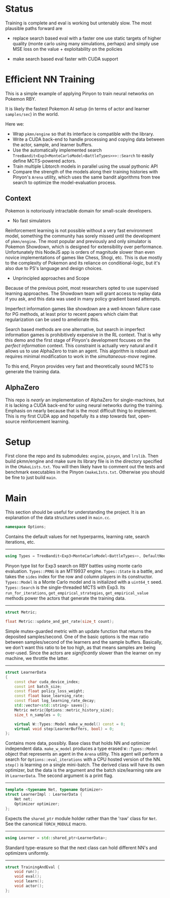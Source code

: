 # Status 
Training is complete and eval is working but untenably slow. The most plausible paths forward are 

* replace search based eval with a faster one use static targets of higher quality (monte carlo using many simulations, perhaps) and simply use MSE loss on the value + exploitability on the policies

* make search based eval faster with CUDA support

# Efficient NN Training

This is a simple example of applying Pinyon to train neural networks on Pokemon RBY. 

It is likely the fastest Pokemon AI setup (in terms of actor and learner `samples/sec`) in the world.

Here we:

* Wrap `pkmn/engine` so that its interface is compatible with the library.
* Write a CUDA back-end to handle processing and copying data between the actor, sample, and learner buffers.
* Use the automatically implemented search `TreeBandit<Exp3<MonteCarloModel<BattleTypes>>>::Search` to easily define MCTS-powered actors.
* Train multiple Libtorch models in parallel using the usual pythonic API
* Compare the strength of the models along their training histories with Pinyon's `Arena` utility, which uses the same bandit algorithms from tree search to optimize the model-evaluation process.

## Context

Pokemon is notoriously intractable domain for small-scale developers.

* No fast simulators

Reinforcement learning is not possible without a very fast environment model, something the community has sorely missed until the development of `pkmn/engine`. 
The most popular and previously and only simulator is Pokemon Showdown, which is designed for extensibility over performance. Unfortunately this NodeJS app is orders of magnitude slower than even novice implementations of games like Chess, Shogi, etc. This is due mostly to the complexity of Pokemon and its reliance on conditional-logic, but it's also due to PS's language and design choices.

* Unprincipled approaches and Scope

Because of the previous point, most researchers opted to use supervised learning approaches. The Showdown team will grant access to replay data if you ask, and this data was used in many policy gradient based attempts.

Imperfect information games like showdown are a well-known failure case for PG methods, at least prior to recent papers which claim that regularization can be used to ameliorate this.

Search based methods are one alternative, but search in imperfect information games is prohibitively expensive in the RL context.
That is why this demo and the first stage of Pinyon's development focuses on the *perfect information* context. This constraint is actually very natural and it allows us to use AlphaZero to train an agent. This algorithm is robust and requires minimal modification to work in the *simultaneous-move* regime.

To this end, Pinyon provides very fast and theoretically sound MCTS to generate the training data.


## AlphaZero

This repo is *nearly* an implementation of AlphaZero for single-machines, but it is lacking a CUDA back-end for using neural networks during the training. Emphasis on nearly because that is the most difficult thing to implement. This is my first CUDA app and hopefully its a step towards fast, open-source reinforcement learning.


# Setup

First clone the repo and its submodules: `engine`, `pinyon`, and `lrslib`.
Then build pkmn/engine and make sure its library file is in the directory specified in the `CMakeLists.txt`.
You will then likely have to comment out the tests and benchmark executables in the Pinyon `CmakeLIsts.txt`.
Otherwise you should be fine to just build `main`.

# Main

This section should be useful for understanding the project. It is an explanation of the data structures used in `main.cc`.

```cpp
namespace Options;
```
Contains the default values for net hyperparms, learning rate, search iterations, etc.

---

```cpp
using Types = TreeBandit<Exp3<MonteCarloModel<BattleTypes>>, DefaultNodes>;
```
Pinyon type list for Exp3 search on RBY battles using monte carlo evaluation.
`Types::PRNG` is an MT19937 engine.
`Types::State` is a battle, and takes the `sides` index for the row and column players in its constructor.
`Types::Model` is a Monte Carlo model and is initialized with a `uint64_t` seed.
`Types::Search` is the single-threaded MCTS with Exp3. Its `run_for_iterations`, `get_empirical_strategies`, `get_empirical_value` methods power the actors that generate the training data.

---

```cpp
struct Metric;

float Metric::update_and_get_rate(size_t count);
```
Simple mutex-guarded metric with an update function that returns the deposited samples/second.
One of the basic options is the max ratio between samples/second of the learners and the sample buffers. Basically, we don't want this ratio to be too high, as that means samples are being over-used. Since the actors are *significantly* slower than the learner on my machine, we throttle the latter.

---

```cpp
struct LearnerData
{
    const char cuda_device_index;
    const int batch_size;
    const float policy_loss_weight;
    const float base_learning_rate;
    const float log_learning_rate_decay;
    std::vector<std::string> saves{};
    Metric metric{Options::metric_history_size};
    size_t n_samples = 0;

    virtual W::Types::Model make_w_model() const = 0;
    virtual void step(LearnerBuffers, bool) = 0;
};
```
Contains more data, possibly. Base class that holds NN and optimizer independent data.
`make_w_model` produces a type erased `W::Types::Model` object that represents an agent in the `Arena` utility. This agent will perform a search for `Options::eval_iterations` with a CPU hosted version of the NN.
`step()` is learning on a single mini-batch. The derived class will have its own optimizer, but the data is the argument and the batch size/learning rate are in `LearnerData`. The second argument is a print flag.

 ---

```cpp
template <typename Net, typename Optimizer>
struct LearnerImpl : LearnerData {
    Net net;
    Optimizer optimizer;
};
```
Expects the `shared_ptr` module holder rather than the 'raw' class for `Net`. See the canonical `TORCH_MODULE` macro.


---

```cpp
using Learner = std::shared_ptr<LearnerData>;
```
Standard type-erasure so that the next class can hold different NN's and optimizers uniformly.

---

```cpp
struct TrainingAndEval {
	void run();
	void eval();
	void learn();
	void actor();
};
```
